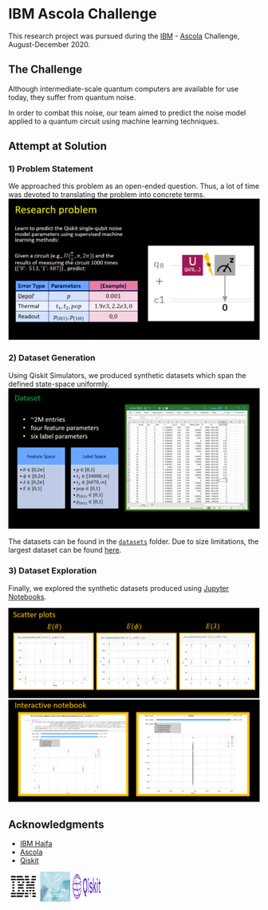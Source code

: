 # IBM Ascola Challenge

This research project was pursued during the [IBM](https://www.research.ibm.com/labs/haifa/) - [Ascola](https://www.madaney.net/en/site/programs/ascola/)
Challenge, August-December 2020.


## The Challenge

Although intermediate-scale quantum computers are available for use today, they suffer from quantum noise.

In order to combat this noise, our team aimed to predict the noise model applied to a quantum circuit
using machine learning techniques.


## Attempt at Solution

### 1) Problem Statement
We approached this problem as an open-ended question. Thus, a lot of time was devoted to
translating the problem into concrete terms.
![research problem](images/research_problem.png)


### 2) Dataset Generation
Using Qiskit Simulators, we produced synthetic datasets which span the defined state-space uniformly.
![datasets](images/datasets.png)

The datasets can be found in the [`datasets`](datasets) folder. Due to size limitations, the largest dataset can be found [here](https://drive.google.com/drive/folders/1AyGy_VYOjpMLE_dmz-4ZQ1NY-A5inEca).

### 3) Dataset Exploration
Finally, we explored the synthetic datasets produced using [Jupyter Notebooks](notebooks).

![scatter plots](images/scatter_plots.png)
![interactive plots](images/interactive.png)



## Acknowledgments
* [IBM Haifa](https://www.research.ibm.com/labs/haifa/)
* [Ascola](https://www.madaney.net/en/site/programs/ascola/) 
* [Qiskit](https://qiskit.org/)
  
<img src="images/ibm_logo.png" width="60" height="60">
<img src="images/ascola_logo.png" width="60" height="60">
<img src="images/qiskit_logo.png" width="60" height="60">